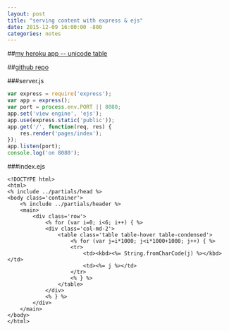 ```yaml
---
layout: post
title: "serving content with express & ejs"
date: 2015-12-09 16:00:00 -800
categories: notes
---
```


##[my heroku app -- unicode table](https://radiant-basin-9785.herokuapp.com/)

##[github repo](https://github.com/jontejada/unicode)

###server.js
```javascript
var express = require('express');
var app = express();
var port = process.env.PORT || 8080;
app.set('view engine', 'ejs');
app.use(express.static('public'));
app.get('/', function(req, res) {
	res.render('pages/index');
});
app.listen(port);
console.log('on 8080');
```

###index.ejs
```ejs
<!DOCTYPE html>
<html>
<% include ../partials/head %>
<body class='container'>
	<% include ../partials/header %>
	<main>
		<div class='row'>
			<% for (var i=0; i<6; i++) { %>
			<div class='col-md-2'>
				<table class='table table-hover table-condensed'>
					<% for (var j=i*1000; j<i*1000+1000; j++) { %>
					<tr>
						<td><kbd><%= String.fromCharCode(j) %></kbd></td>
						<td><%= j %></td>
					</tr>
					<% } %>
				</table>
			</div>
			<% } %>
		</div>
	</main>
</body>
</html>
```